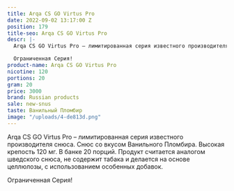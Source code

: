 ```yaml
---
title: Arqa CS GO Virtus Pro
date: 2022-09-02 13:17:00 Z
position: 179
title-seo: Arqa CS GO Virtus Pro
descr: |-
  Arqa CS GO Virtus Pro – лимитированная серия известного производителя снюса. Снюс со вкусом голубики и черники. Высокая крепость 120 мг. В банке 20 порций. Продукт считается аналогом шведского снюса, не содержит табака и делается на основе целлюлозы, с использованием особенных добавок.

  Ограниченная Серия!
product-name: Arqa CS GO Virtus Pro
nicotine: 120
portions: 20
gram: 20
price: 3000
brand: Russian products
sale: new-snus
taste: Ванильный Пломбир
image: "/uploads/4-de813d.png"
---
```


Arqa CS GO Virtus Pro – лимитированная серия известного производителя снюса. Снюс со вкусом Ванильного Пломбира. Высокая крепость 120 мг. В банке 20 порций. Продукт считается аналогом шведского снюса, не содержит табака и делается на основе целлюлозы, с использованием особенных добавок.

Ограниченная Серия!